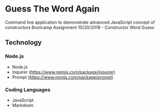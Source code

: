 # Guess The Word Again
Command line application to demonstrate advanced JavaScript concept of constructors 
Bootcamp Assignment 10/20/2018 - Constructor Word Guess

## Technology
### Node.js
- Node.js
- Inquirer (https://www.npmjs.com/package/inquirer)
- Prompt (https://www.npmjs.com/package/prompt)
### Coding Languages
- JavaScript
- Markdown
